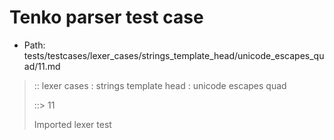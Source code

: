 # Tenko parser test case

- Path: tests/testcases/lexer_cases/strings_template_head/unicode_escapes_quad/11.md

> :: lexer cases : strings template head : unicode escapes quad
>
> ::> 11
>
> Imported lexer test
>
> <template head> unclosed strings with incomplete unicode escapes

## FAIL

## Input

`````js
`\ua
`````

## Output

_Note: the whole output block is auto-generated. Manual changes will be overwritten!_

Below follow outputs in four parsing modes: sloppy mode, strict mode script goal, module goal, web compat mode (always sloppy).

Note that the output parts are auto-generated by the test runner to reflect actual result.

### Sloppy mode

Parsed with script goal and as if the code did not start with strict mode header.

`````
throws: Lexer error!
    Not enough characters left for a proper unicode escape

`\ua
^^^^------- error
`````

### Strict mode

Parsed with script goal but as if it was starting with `"use strict"` at the top.

_Output same as sloppy mode._

### Module goal

Parsed with the module goal.

_Output same as sloppy mode._

### Web compat mode

Parsed in sloppy script mode but with the web compat flag enabled.

_Output same as sloppy mode._
